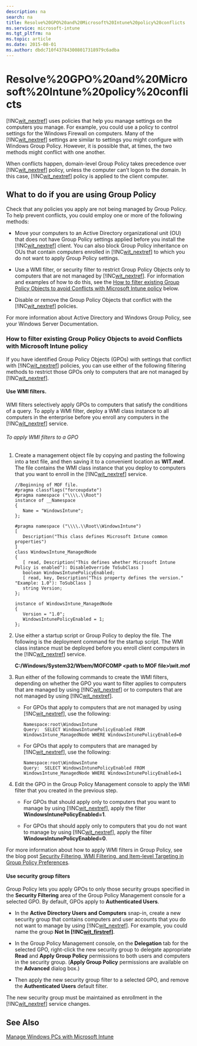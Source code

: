 ```yaml
---
description: na
search: na
title: Resolve%20GPO%20and%20Microsoft%20Intune%20policy%20conflicts
ms.service: microsoft-intune
ms.tgt_pltfrm: na
ms.topic: article
ms.date: 2015-08-01
ms.author: dbdc710f437843008017318979c6adba
---
```

# Resolve%20GPO%20and%20Microsoft%20Intune%20policy%20conflicts
[!INC[wit_nextref](../Token/wit_nextref_md.md)] uses policies that help you manage settings on the computers you manage. For example, you could use a policy to control settings for the Windows Firewall on computers. Many of the [!INC[wit_nextref](../Token/wit_nextref_md.md)] settings are similar to settings you might configure with Windows Group Policy. However, it is possible that, at times, the two methods might conflict with one another.

When conflicts happen, domain-level Group Policy takes precedence over [!INC[wit_nextref](../Token/wit_nextref_md.md)] policy, unless the computer can’t logon to the domain. In this case, [!INC[wit_nextref](../Token/wit_nextref_md.md)] policy is applied to the client computer.

## <a name="BKMK_plan"></a>What to do if you are using Group Policy
Check that any policies you apply are not being managed by Group Policy. To help prevent conflicts, you could employ one or more of the following methods:

- Move your computers to an Active Directory organizational unit (OU) that does not have Group Policy settings applied before you install the [!INC[wit_nextref](../Token/wit_nextref_md.md)] client. You can also block Group Policy inheritance on OUs that contain computers enrolled in [!INC[wit_nextref](../Token/wit_nextref_md.md)] to which you do not want to apply Group Policy settings.

- Use a WMI filter, or security filter to restrict Group Policy Objects only to computers that are not managed by [!INC[wit_nextref](../Token/wit_nextref_md.md)]. For information and examples of how to do this, see the [How to filter existing Group Policy Objects to avoid Conflicts with Microsoft Intune policy](../Topic/Resolve_GPO_and_Microsoft_Intune_policy_conflicts.md#BKMK_Filter) below.

- Disable or remove the Group Policy Objects that conflict with the [!INC[wit_nextref](../Token/wit_nextref_md.md)] policies.

For more information about Active Directory and Windows Group Policy, see your Windows Server Documentation.

### <a name="BKMK_Filter"></a>How to filter existing Group Policy Objects to avoid Conflicts with Microsoft Intune policy
If you have identified Group Policy Objects (GPOs) with settings that conflict with [!INC[wit_nextref](../Token/wit_nextref_md.md)] policies, you can use either of the following filtering methods to restrict those GPOs only to computers that are not managed by [!INC[wit_nextref](../Token/wit_nextref_md.md)].

#### Use WMI filters.
WMI filters selectively apply GPOs to computers that satisfy the conditions of a query. To apply a WMI filter, deploy a WMI class instance to all computers in the enterprise before you enroll any computers in the [!INC[wit_nextref](../Token/wit_nextref_md.md)] service.

###### To apply WMI filters to a GPO

1. Create a management object file by copying and pasting the following into a text file, and then saving it to a convenient location as **WIT.mof**. The file contains the WMI class instance that you deploy to computers that you want to enroll in the [!INC[wit_nextref](../Token/wit_nextref_md.md)] service.

   ```
   //Beginning of MOF file.
   #pragma classflags("forceupdate")
   #pragma namespace ("\\\\.\\Root")
   instance of __Namespace
   {
      Name = "WindowsIntune";
   };

   #pragma namespace ("\\\\.\\Root\\WindowsIntune")
   [ 
      Description("This class defines Microsoft Intune common properties")
   ]
   class WindowsIntune_ManagedNode
   {
      [ read, Description("This defines whether Microsoft Intune Policy is enabled"): DisableOverride ToSubClass ]
      boolean WindowsIntunePolicyEnabled;
      [ read, key, Description("This property defines the version." "Example: 1.0"): ToSubClass ]
      string Version;
   };

   instance of WindowsIntune_ManagedNode
   {
      Version = "1.0";
      WindowsIntunePolicyEnabled = 1;
   };
   ```

2. Use either a startup script or Group Policy to deploy the file. The following is the deployment command for the startup script. The WMI class instance must be deployed before you enroll client computers in the [!INC[wit_nextref](../Token/wit_nextref_md.md)] service.

   **C:/Windows/System32/Wbem/MOFCOMP &lt;path to MOF file&gt;\wit.mof**

3. Run either of the following commands to create the WMI filters, depending on whether the GPO you want to filter applies to computers that are managed by using [!INC[wit_nextref](../Token/wit_nextref_md.md)] or to computers that are not managed by using [!INC[wit_nextref](../Token/wit_nextref_md.md)].

   - For GPOs that apply to computers that are not managed by using [!INC[wit_nextref](../Token/wit_nextref_md.md)], use the following:

      ```
      Namespace:root\WindowsIntune
      Query:  SELECT WindowsIntunePolicyEnabled FROM WindowsIntune_ManagedNode WHERE WindowsIntunePolicyEnabled=0
      ```

   - For GPOs that apply to computers that are managed by [!INC[wit_nextref](../Token/wit_nextref_md.md)], use the following:

      ```
      Namespace:root\WindowsIntune
      Query:  SELECT WindowsIntunePolicyEnabled FROM WindowsIntune_ManagedNode WHERE WindowsIntunePolicyEnabled=1
      ```

4. Edit the GPO in the Group Policy Management console to apply the WMI filter that you created in the previous step.

   - For GPOs that should apply only to computers that you want to manage by using [!INC[wit_nextref](../Token/wit_nextref_md.md)], apply the filter **WindowsIntunePolicyEnabled=1**.

   - For GPOs that should apply only to computers that you do not want to manage by using [!INC[wit_nextref](../Token/wit_nextref_md.md)], apply the filter **WindowsIntunePolicyEnabled=0**.

For more information about how to apply WMI filters in Group Policy, see the blog post [Security Filtering, WMI Filtering, and Item-level Targeting in Group Policy Preferences](http://go.microsoft.com/fwlink/?LinkId=177883).

#### Use security group filters
Group Policy lets you apply GPOs to only those security groups specified in the **Security Filtering** area of the Group Policy Management console for a selected GPO. By default, GPOs apply to **Authenticated Users**.

- In the **Active Directory Users and Computers** snap-in, create a new security group that contains computers and user accounts that you do not want to manage by using [!INC[wit_nextref](../Token/wit_nextref_md.md)]. For example, you could name the group **Not In [!INC[wit_firstref](../Token/wit_firstref_md.md)]**.

- In the Group Policy Management console, on the **Delegation** tab for the selected GPO, right-click the new security group to delegate appropriate **Read** and **Apply Group Policy** permissions to both users and computers in the security group. (**Apply Group Policy** permissions are available on the **Advanced** dialog box.)

- Then apply the new security group filter to a selected GPO, and remove the **Authenticated Users** default filter.

The new security group must be maintained as enrollment in the [!INC[wit_nextref](../Token/wit_nextref_md.md)] service changes.

## See Also
[Manage Windows PCs with Microsoft Intune](../Topic/Manage_Windows_PCs_with_Microsoft_Intune.md)

